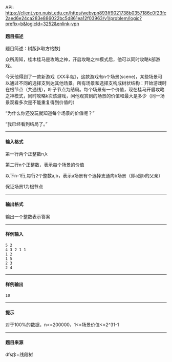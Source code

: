 API: https://client.vpn.nuist.edu.cn/https/webvpn893ff9021738b0357186c0f23fc2aed6e24ca283e886022bc5d861ea12f03963/v1/problem/logic?prefix=b&logicId=3252&enlink-vpn

#### 题目描述

题目简述：树版\[k取方格数\]

众所周知，桂木桂马是攻略之神，开启攻略之神模式后，他可以同时攻略k部游戏。

今天他得到了一款新游戏《XX半岛》，这款游戏有n个场景(scene)，某些场景可以通过不同的选择支到达其他场景。所有场景和选择支构成树状结构：开始游戏时在根节点（共通线），叶子节点为结局。每个场景有一个价值，现在桂马开启攻略之神模式，同时攻略k次该游戏，问他观赏到的场景的价值和最大是多少（同一场景观看多次是不能重复得到价值的）

“为什么你还没玩就知道每个场景的价值呢？”

“我已经看到结局了。”

---

#### 输入格式

第一行两个正整数n,k

第二行n个正整数，表示每个场景的价值

以下n-1行,每行2个整数a,b，表示a场景有个选择支通向b场景（即a是b的父亲）

保证场景1为根节点

---

#### 输出格式

输出一个整数表示答案

---

#### 样例输入
```
5 2
4 3 2 1 1
1 2
1 5
2 3
2 4

```

---

#### 样例输出
```
10
```

---

#### 提示

对于100%的数据，n<=200000，1<=场景价值<=2^31-1

---

#### 题目来源

dfs序+线段树